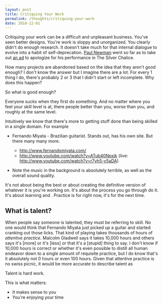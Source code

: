 ```yaml
---
layout: post
title: Critiquing Your Work
permalink: /thoughts/critiquing-your-work
date: 2010-12-01
---
```


Critiquing your work can be a difficult and unpleasant business. You've seen better designs. You're work is sloppy and unorganized. You clearly didn't do enough research. It doesn't take much for that internal dialogue to evolve into a habit of self-deprecation. [Paul Newman](http://en.wikipedia.org/wiki/Paul_Newman) went so far as to take out <a href="http://en.wikipedia.org/wiki/The_Silver_Chalice_(film)#Newman.27s_view_on_the_movie" title="The Silver Chalice">an ad</a> to apologize for his performance in The Silver Chalice.

How many projects are abandoned based on the idea that they aren't good enough? I don't know the answer but I imagine there are a lot. For every 1 thing I do, there's probably 2 or 3 that I didn't start or left incomplete. Why does this happen?

So what is good enough?

Everyone sucks when they first do something. And no matter where you feel your skill level is at, there people better than you, worse than you, and roughly at the same level.





Intuitively we know that there's more to getting stuff done than being skilled in a single domain. For example





* Fernando Miyata - Brazilian guitarist. Stands out, has his own site. But there many many more.
    * http://www.fernandomiyata.com/
    * http://www.youtube.com/watch?v=ATub40Npxik (live: http://www.youtube.com/watch?v=r7yh5-y5aDA)

* Note the music in the background is absolutely terrible, as well as the overall sound quality.

It's not about being the best or about creating the definitive version of whatever it is you're working on. It's about the process you go through do it. It's about learning and . Practice is for right now, it's for the next time.


## What is talent? ##

When people say someone is talented, they must be referring to skill. No one would think that Fernando Miyata just picked up a guitar and started cranking out those licks. That kind of playing takes thousands of hours of *attentive practice*. Malcolm Gladwell says it takes 10,000 hours and others says it's [more] or it's [less] or that it's a [stupid] thing to say. I don't know if 10,000 hours is correct or whether it's even possible to distill all human endeavor down to a single amount of requisite practice, but I do know that's it absolutely not 0 hours or even 100 hours. Given that attentive practice is no swiss picnic, it would be more accurate to describe talent as



Talent is hard work.


This is what matters:

* It makes sense to you
* You're enjoying your time





<object width="480" height="360" class="graphic"><param name="movie" value="http://www.youtube.com/v/r7yh5-y5aDA&amp;hl=en&amp;fs=1&amp;color1=0x3a3a3a&amp;color2=0x999999"></param><param name="allowFullScreen" value="true"></param><param name="allowscriptaccess" value="always"></param><embed src="http://www.youtube.com/v/r7yh5-y5aDA&amp;hl=en&amp;fs=1&amp;color1=0x3a3a3a&amp;color2=0x999999" type="application/x-shockwave-flash" allowscriptaccess="always" allowfullscreen="true" width="480" height="360"></embed></object>

